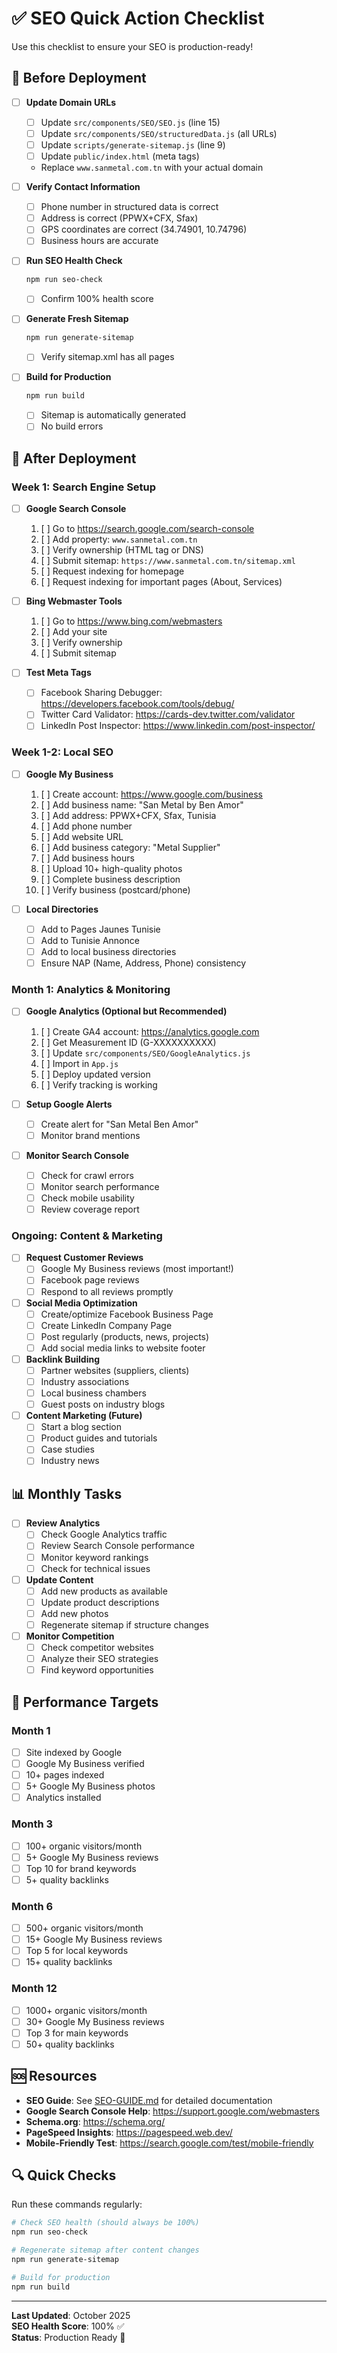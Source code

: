# ✅ SEO Quick Action Checklist

Use this checklist to ensure your SEO is production-ready!

## 🔧 Before Deployment

- [ ] **Update Domain URLs**
  - [ ] Update `src/components/SEO/SEO.js` (line 15)
  - [ ] Update `src/components/SEO/structuredData.js` (all URLs)
  - [ ] Update `scripts/generate-sitemap.js` (line 9)
  - [ ] Update `public/index.html` (meta tags)
  - Replace `www.sanmetal.com.tn` with your actual domain

- [ ] **Verify Contact Information**
  - [ ] Phone number in structured data is correct
  - [ ] Address is correct (PPWX+CFX, Sfax)
  - [ ] GPS coordinates are correct (34.74901, 10.74796)
  - [ ] Business hours are accurate

- [ ] **Run SEO Health Check**
  ```bash
  npm run seo-check
  ```
  - [ ] Confirm 100% health score

- [ ] **Generate Fresh Sitemap**
  ```bash
  npm run generate-sitemap
  ```
  - [ ] Verify sitemap.xml has all pages

- [ ] **Build for Production**
  ```bash
  npm run build
  ```
  - [ ] Sitemap is automatically generated
  - [ ] No build errors

## 🚀 After Deployment

### Week 1: Search Engine Setup

- [ ] **Google Search Console**
  1. [ ] Go to https://search.google.com/search-console
  2. [ ] Add property: `www.sanmetal.com.tn`
  3. [ ] Verify ownership (HTML tag or DNS)
  4. [ ] Submit sitemap: `https://www.sanmetal.com.tn/sitemap.xml`
  5. [ ] Request indexing for homepage
  6. [ ] Request indexing for important pages (About, Services)

- [ ] **Bing Webmaster Tools**
  1. [ ] Go to https://www.bing.com/webmasters
  2. [ ] Add your site
  3. [ ] Verify ownership
  4. [ ] Submit sitemap

- [ ] **Test Meta Tags**
  - [ ] Facebook Sharing Debugger: https://developers.facebook.com/tools/debug/
  - [ ] Twitter Card Validator: https://cards-dev.twitter.com/validator
  - [ ] LinkedIn Post Inspector: https://www.linkedin.com/post-inspector/

### Week 1-2: Local SEO

- [ ] **Google My Business**
  1. [ ] Create account: https://www.google.com/business
  2. [ ] Add business name: "San Metal by Ben Amor"
  3. [ ] Add address: PPWX+CFX, Sfax, Tunisia
  4. [ ] Add phone number
  5. [ ] Add website URL
  6. [ ] Add business category: "Metal Supplier"
  7. [ ] Add business hours
  8. [ ] Upload 10+ high-quality photos
  9. [ ] Complete business description
  10. [ ] Verify business (postcard/phone)

- [ ] **Local Directories**
  - [ ] Add to Pages Jaunes Tunisie
  - [ ] Add to Tunisie Annonce
  - [ ] Add to local business directories
  - [ ] Ensure NAP (Name, Address, Phone) consistency

### Month 1: Analytics & Monitoring

- [ ] **Google Analytics (Optional but Recommended)**
  1. [ ] Create GA4 account: https://analytics.google.com
  2. [ ] Get Measurement ID (G-XXXXXXXXXX)
  3. [ ] Update `src/components/SEO/GoogleAnalytics.js`
  4. [ ] Import in `App.js`
  5. [ ] Deploy updated version
  6. [ ] Verify tracking is working

- [ ] **Setup Google Alerts**
  - [ ] Create alert for "San Metal Ben Amor"
  - [ ] Monitor brand mentions

- [ ] **Monitor Search Console**
  - [ ] Check for crawl errors
  - [ ] Monitor search performance
  - [ ] Check mobile usability
  - [ ] Review coverage report

### Ongoing: Content & Marketing

- [ ] **Request Customer Reviews**
  - [ ] Google My Business reviews (most important!)
  - [ ] Facebook page reviews
  - [ ] Respond to all reviews promptly

- [ ] **Social Media Optimization**
  - [ ] Create/optimize Facebook Business Page
  - [ ] Create LinkedIn Company Page
  - [ ] Post regularly (products, news, projects)
  - [ ] Add social media links to website footer

- [ ] **Backlink Building**
  - [ ] Partner websites (suppliers, clients)
  - [ ] Industry associations
  - [ ] Local business chambers
  - [ ] Guest posts on industry blogs

- [ ] **Content Marketing (Future)**
  - [ ] Start a blog section
  - [ ] Product guides and tutorials
  - [ ] Case studies
  - [ ] Industry news

## 📊 Monthly Tasks

- [ ] **Review Analytics**
  - [ ] Check Google Analytics traffic
  - [ ] Review Search Console performance
  - [ ] Monitor keyword rankings
  - [ ] Check for technical issues

- [ ] **Update Content**
  - [ ] Add new products as available
  - [ ] Update product descriptions
  - [ ] Add new photos
  - [ ] Regenerate sitemap if structure changes

- [ ] **Monitor Competition**
  - [ ] Check competitor websites
  - [ ] Analyze their SEO strategies
  - [ ] Find keyword opportunities

## 🎯 Performance Targets

### Month 1
- [ ] Site indexed by Google
- [ ] Google My Business verified
- [ ] 10+ pages indexed
- [ ] 5+ Google My Business photos
- [ ] Analytics installed

### Month 3
- [ ] 100+ organic visitors/month
- [ ] 5+ Google My Business reviews
- [ ] Top 10 for brand keywords
- [ ] 5+ quality backlinks

### Month 6
- [ ] 500+ organic visitors/month
- [ ] 15+ Google My Business reviews
- [ ] Top 5 for local keywords
- [ ] 15+ quality backlinks

### Month 12
- [ ] 1000+ organic visitors/month
- [ ] 30+ Google My Business reviews
- [ ] Top 3 for main keywords
- [ ] 50+ quality backlinks

## 🆘 Resources

- **SEO Guide**: See [SEO-GUIDE.md](./SEO-GUIDE.md) for detailed documentation
- **Google Search Console Help**: https://support.google.com/webmasters
- **Schema.org**: https://schema.org/
- **PageSpeed Insights**: https://pagespeed.web.dev/
- **Mobile-Friendly Test**: https://search.google.com/test/mobile-friendly

## 🔍 Quick Checks

Run these commands regularly:

```bash
# Check SEO health (should always be 100%)
npm run seo-check

# Regenerate sitemap after content changes
npm run generate-sitemap

# Build for production
npm run build
```

---

**Last Updated**: October 2025  
**SEO Health Score**: 100% ✅  
**Status**: Production Ready 🚀
